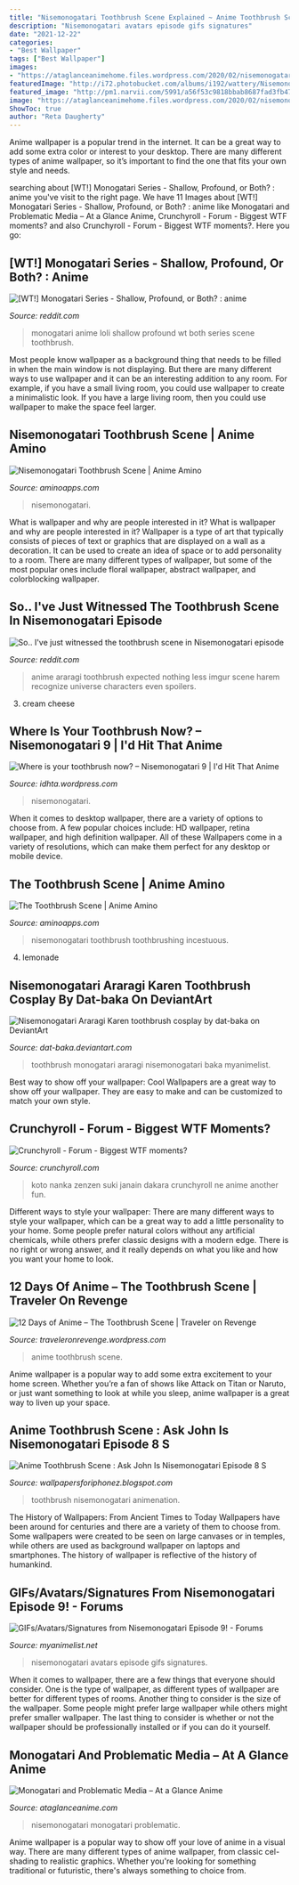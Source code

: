```yaml
---
title: "Nisemonogatari Toothbrush Scene Explained ~ Anime Toothbrush Scene"
description: "Nisemonogatari avatars episode gifs signatures"
date: "2021-12-22"
categories:
- "Best Wallpaper"
tags: ["Best Wallpaper"]
images:
- "https://ataglanceanimehome.files.wordpress.com/2020/02/nisemonogatari-ep-8-2.jpg"
featuredImage: "http://i72.photobucket.com/albums/i192/wattery/Nisemonogatari20-200820-20Large2014.jpg?t=1356253043"
featured_image: "http://pm1.narvii.com/5991/a56f53c9818bbab8687fad3fb4785310c6a2c202_hq.jpg"
image: "https://ataglanceanimehome.files.wordpress.com/2020/02/nisemonogatari-ep-8-2.jpg"
ShowToc: true
author: "Reta Daugherty"
---
```



Anime wallpaper is a popular trend in the internet. It can be a great way to add some extra color or interest to your desktop. There are many different types of anime wallpaper, so it’s important to find the one that fits your own style and needs.

	

		
searching about [WT!] Monogatari Series - Shallow, Profound, or Both? : anime you've visit to the right page. We have 11 Images about [WT!] Monogatari Series - Shallow, Profound, or Both? : anime like Monogatari and Problematic Media – At a Glance Anime, Crunchyroll - Forum - Biggest WTF moments? and also Crunchyroll - Forum - Biggest WTF moments?. Here you go:
		
    
## [WT!] Monogatari Series - Shallow, Profound, Or Both? : Anime

<img loading=lazy src="http://i.imgur.com/49WYN27.gif" onerror="this.onerror=null;this.src='https://tse3.mm.bing.net/th?id=OIP.sOT_JmZ3MtAIAsKg__nIIQEsCk&amp;pid=15.1';" alt="[WT!] Monogatari Series - Shallow, Profound, or Both? : anime">

_Source: reddit.com_

>monogatari anime loli shallow profound wt both series scene toothbrush. 

	

Most people know wallpaper as a background thing that needs to be filled in when the main window is not displaying. But there are many different ways to use wallpaper and it can be an interesting addition to any room. For example, if you have a small living room, you could use wallpaper to create a minimalistic look. If you have a large living room, then you could use wallpaper to make the space feel larger.

    
## Nisemonogatari Toothbrush Scene | Anime Amino

<img loading=lazy src="http://s2.narvii.com/image/rjozddswt5mizri7zxl4lowqzbnlyjms_hq.jpg" onerror="this.onerror=null;this.src='https://tse3.mm.bing.net/th?id=OIP.6ymiaqkYgLRuREBmG7KrkwHaFB&amp;pid=15.1';" alt="Nisemonogatari Toothbrush Scene | Anime Amino">

_Source: aminoapps.com_

>nisemonogatari. 

	

What is wallpaper and why are people interested in it?
What is wallpaper and why are people interested in it?
Wallpaper is a type of art that typically consists of pieces of text or graphics that are displayed on a wall as a decoration. It can be used to create an idea of space or to add personality to a room. There are many different types of wallpaper, but some of the most popular ones include floral wallpaper, abstract wallpaper, and colorblocking wallpaper.

    
## So.. I&#039;ve Just Witnessed The Toothbrush Scene In Nisemonogatari Episode

<img loading=lazy src="http://i.imgur.com/R1sUvl2.png" onerror="this.onerror=null;this.src='https://tse2.mm.bing.net/th?id=OIP.8J_ouIi5WlkyrWcFjzsgEAHaEK&amp;pid=15.1';" alt="So.. I&#039;ve just witnessed the toothbrush scene in Nisemonogatari episode">

_Source: reddit.com_

>anime araragi toothbrush expected nothing less imgur scene harem recognize universe characters even spoilers. 

	

3. cream cheese 

    
## Where Is Your Toothbrush Now? – Nisemonogatari 9 | I&#039;d Hit That Anime

<img loading=lazy src="https://i0.wp.com/i.imgur.com/4bo8Y.png" onerror="this.onerror=null;this.src='https://tse1.mm.bing.net/th?id=OIP.04zOJewrqIrFJPkEg5bDsAHaEK&amp;pid=15.1';" alt="Where is your toothbrush now? – Nisemonogatari 9 | I&#039;d Hit That Anime">

_Source: idhta.wordpress.com_

>nisemonogatari. 

	

When it comes to desktop wallpaper, there are a variety of options to choose from. A few popular choices include: HD wallpaper, retina wallpaper, and high definition wallpaper. All of these Wallpapers come in a variety of resolutions, which can make them perfect for any desktop or mobile device. 

    
## The Toothbrush Scene | Anime Amino

<img loading=lazy src="http://pm1.narvii.com/5991/a56f53c9818bbab8687fad3fb4785310c6a2c202_hq.jpg" onerror="this.onerror=null;this.src='https://tse1.mm.bing.net/th?id=OIP.HMrQmu21KNGbX2XkwgqWWAHaEK&amp;pid=15.1';" alt="The Toothbrush Scene | Anime Amino">

_Source: aminoapps.com_

>nisemonogatari toothbrush toothbrushing incestuous. 

	

4. lemonade 

    
## Nisemonogatari Araragi Karen Toothbrush Cosplay By Dat-baka On DeviantArt

<img loading=lazy src="https://img00.deviantart.net/4054/i/2013/247/4/9/nisemonogatari_araragi_karen_toothbrush_cosplay_by_dat_baka-d6kz2t6.png" onerror="this.onerror=null;this.src='https://tse3.mm.bing.net/th?id=OIP.4PGoUXC5muXM2MnUofgjGwHaE4&amp;pid=15.1';" alt="Nisemonogatari Araragi Karen toothbrush cosplay by dat-baka on DeviantArt">

_Source: dat-baka.deviantart.com_

>toothbrush monogatari araragi nisemonogatari baka myanimelist. 

	

Best way to show off your wallpaper:
Cool Wallpapers are a great way to show off your wallpaper. They are easy to make and can be customized to match your own style.

    
## Crunchyroll - Forum - Biggest WTF Moments?

<img loading=lazy src="https://img1.ak.crunchyroll.com/i/spire4/d6ee3f4a0aa634cff00c0057c5d960c61364156697_full.jpg" onerror="this.onerror=null;this.src='https://tse3.mm.bing.net/th?id=OIP.hdnctsGtfEp299CZUjMt4AHaEK&amp;pid=15.1';" alt="Crunchyroll - Forum - Biggest WTF moments?">

_Source: crunchyroll.com_

>koto nanka zenzen suki janain dakara crunchyroll ne anime another fun. 

	

Different ways to style your wallpaper:
There are many different ways to style your wallpaper, which can be a great way to add a little personality to your home. Some people prefer natural colors without any artificial chemicals, while others prefer classic designs with a modern edge. There is no right or wrong answer, and it really depends on what you like and how you want your home to look.

    
## 12 Days Of Anime – The Toothbrush Scene | Traveler On Revenge

<img loading=lazy src="http://i72.photobucket.com/albums/i192/wattery/Nisemonogatari20-200820-20Large2014.jpg?t=1356253043" onerror="this.onerror=null;this.src='https://tse1.mm.bing.net/th?id=OIP.Xb4tM9HGZOX3skZeoJDO1wHaEK&amp;pid=15.1';" alt="12 Days of Anime – The Toothbrush Scene | Traveler on Revenge">

_Source: traveleronrevenge.wordpress.com_

>anime toothbrush scene. 

	

Anime wallpaper is a popular way to add some extra excitement to your home screen. Whether you’re a fan of shows like Attack on Titan or Naruto, or just want something to look at while you sleep, anime wallpaper is a great way to liven up your space.

    
## Anime Toothbrush Scene : Ask John Is Nisemonogatari Episode 8 S

<img loading=lazy src="https://38.media.tumblr.com/240fca20dbd69b1b45e2f59bc2ab38a8/tumblr_nrr0bjQzLV1qd1q2so1_540.gif" onerror="this.onerror=null;this.src='https://tse1.mm.bing.net/th?id=OIP.mdm3e4zKVSKX7HwVaCTnEwHaEM&amp;pid=15.1';" alt="Anime Toothbrush Scene : Ask John Is Nisemonogatari Episode 8 S">

_Source: wallpapersforiphonez.blogspot.com_

>toothbrush nisemonogatari animenation. 

	

The History of Wallpapers: From Ancient Times to Today
Wallpapers have been around for centuries and there are a variety of them to choose from. Some wallpapers were created to be seen on large canvases or in temples, while others are used as background wallpaper on laptops and smartphones. The history of wallpaper is reflective of the history of humankind.

    
## GIFs/Avatars/Signatures From Nisemonogatari Episode 9! - Forums

<img loading=lazy src="http://i1207.photobucket.com/albums/bb480/Yumekichi11/picture16/4a731673.gif" onerror="this.onerror=null;this.src='https://tse3.mm.bing.net/th?id=OIP.3Py2EH8SA6LMD1h5m6WglAAAAA&amp;pid=15.1';" alt="GIFs/Avatars/Signatures from Nisemonogatari Episode 9! - Forums">

_Source: myanimelist.net_

>nisemonogatari avatars episode gifs signatures. 

	

When it comes to wallpaper, there are a few things that everyone should consider. One is the type of wallpaper, as different types of wallpaper are better for different types of rooms. Another thing to consider is the size of the wallpaper. Some people might prefer large wallpaper while others might prefer smaller wallpaper. The last thing to consider is whether or not the wallpaper should be professionally installed or if you can do it yourself.

    
## Monogatari And Problematic Media – At A Glance Anime

<img loading=lazy src="https://ataglanceanimehome.files.wordpress.com/2020/02/nisemonogatari-ep-8-2.jpg" onerror="this.onerror=null;this.src='https://tse2.mm.bing.net/th?id=OIP.Z8nDi2LWWXZMDjnR7UBPyAHaEY&amp;pid=15.1';" alt="Monogatari and Problematic Media – At a Glance Anime">

_Source: ataglanceanime.com_

>nisemonogatari monogatari problematic. 

	

Anime wallpaper is a popular way to show off your love of anime in a visual way. There are many different types of anime wallpaper, from classic cel-shading to realistic graphics. Whether you're looking for something traditional or futuristic, there's always something to choice from.


